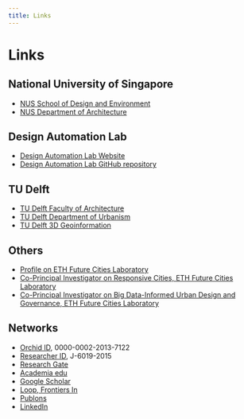```yaml
---
title: Links
---
```

# Links

## National University of Singapore
- [NUS School of Design and Environment](http://sde.nus.edu.sg/)
- [NUS Department of Architecture](http://www.arch.nus.edu.sg/)

## Design Automation Lab
- [Design Automation Lab Website](http://design-automation.net)
- [Design Automation Lab GitHub repository](https://github.com/design-automation)

## TU Delft
- [TU Delft Faculty of Architecture](https://www.tudelft.nl/en/architecture-and-the-built-environment)
- [TU Delft Department of Urbanism](https://www.tudelft.nl/en/architecture-and-the-built-environment/about-the-faculty/departments/urbanism/)
- [TU Delft 3D Geoinformation](https://3d.bk.tudelft.nl/)

## Others
- [Profile on ETH Future Cities Laboratory](https://frs.ethz.ch/people/PI/PatrickJanssen.html)
- [Co-Principal Investigator on Responsive Cities, ETH Future Cities Laboratory](https://fcl.ethz.ch/research/fcl-phase2/responsive-cities.html)
- [Co-Principal Investigator on Big Data-Informed Urban Design and Governance, ETH Future Cities Laboratory](https://fcl.ethz.ch/research/fcl-phase2/responsive-cities/big-data-informed-urban-design.html)

## Networks
- [Orchid ID](http://orcid.org/0000-0002-2013-7122), 0000-0002-2013-7122
- [Researcher ID](http://www.researcherid.com/rid/J-6019-2015), J-6019-2015
- [Research Gate](https://www.researchgate.net/profile/Patrick_Janssen2)
- [Academia edu](http://nus.academia.edu/PatrickJanssen)
- [Google Scholar](https://scholar.google.com.sg/citations?user=5SNlCnUAAAAJ)
- [Loop, Frontiers In](https://loop.frontiersin.org/people/236732/overview)
- [Publons](https://publons.com/author/1395470/patrick-janssen)
- [LinkedIn](https://www.linkedin.com/in/patrickhtjanssen/)

